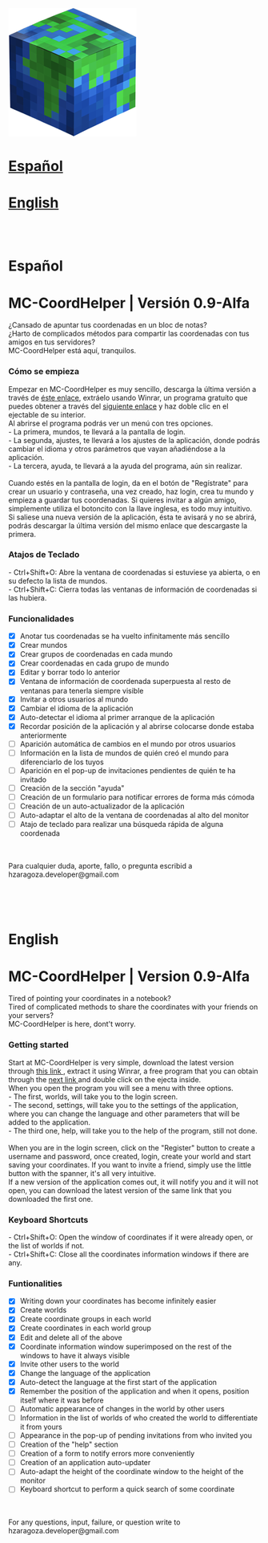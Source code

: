 ![Alt icon](icon.png?raw=true "Icono")
<h1><a href="#spanishAnchor">Español</a></h1>
<h1><a href="#englishAnchor">English</a></h1>
<br/>
<br/>
<h1><a id="spanishAnchor"></a>Español</h1>
<h1>MC-CoordHelper | Versión 0.9-Alfa</h1>
<p>
  ¿Cansado de apuntar tus coordenadas en un bloc de notas? <br/>
  ¿Harto de complicados métodos para compartir las coordenadas con tus amigos en tus servidores? <br/>
  MC-CoordHelper está aquí, tranquilos.
</p>
<h3>Cómo se empieza</h3>
<p>
  Empezar en MC-CoordHelper es muy sencillo, descarga la última versión a través de <a href="https://drive.google.com/file/d/0B-RHqixhE4jLb3lhNWItN3BZSnc/view">éste enlace</a>, extráelo usando Winrar, un programa gratuíto que puedes obtener a través del <a   href="https://www.winrar.es/descargas">siguiente enlace</a> y haz doble clic en el ejectable de su interior.
  <br/>
  Al abrirse el programa podrás ver un menú con tres opciones. <br/>
  - La primera, mundos, te llevará a la pantalla de login. <br/>
  - La segunda, ajustes, te llevará a los ajustes de la aplicación, donde podrás cambiar el idioma y otros parámetros que vayan añadiéndose a la aplicación. <br/>
  - La tercera, ayuda, te llevará a la ayuda del programa, aún sin realizar. <br/>
  
  <br/>
  Cuando estés en la pantalla de login, da en el botón de "Regístrate" para crear un usuario y contraseña, una vez creado, haz login, crea tu mundo y empieza a guardar tus coordenadas. Si quieres invitar a algún amigo, simplemente utiliza el botoncito con la llave inglesa, es todo muy intuitivo.
  <br/>
  Si saliese una nueva versión de la aplicación, ésta te avisará y no se abrirá, podrás descargar la última versión del mismo enlace que descargaste la primera.
</p>
<h3>Atajos de Teclado</h3>
<p>
  - Ctrl+Shift+O: Abre la ventana de coordenadas si estuviese ya abierta, o en su defecto la lista de mundos. <br/>
  - Ctrl+Shift+C: Cierra todas las ventanas de información de coordenadas si las hubiera. <br/>
</p>

  ### Funcionalidades
- [x] Anotar tus coordenadas se ha vuelto infinitamente más sencillo <br/>
- [x] Crear mundos <br/>
- [x] Crear grupos de coordenadas en cada mundo <br/>
- [x] Crear coordenadas en cada grupo de mundo <br/>
- [x] Editar y borrar todo lo anterior <br/>
- [x] Ventana de información de coordenada superpuesta al resto de ventanas para tenerla siempre visible  <br/>
- [x] Invitar a otros usuarios al mundo <br/>
- [x] Cambiar el idioma de la aplicación <br/>
- [x] Auto-detectar el idioma al primer arranque de la aplicación <br/>
- [x] Recordar posición de la aplicación y al abrirse colocarse donde estaba anteriormente <br/>
- [ ] Aparición automática de cambios en el mundo por otros usuarios <br/>
- [ ] Información en la lista de mundos de quién creó el mundo para diferenciarlo de los tuyos <br/>
- [ ] Aparición en el pop-up de invitaciones pendientes de quién te ha invitado <br/>
- [ ] Creación de la sección "ayuda" <br/>
- [ ] Creación de un formulario para notificar errores de forma más cómoda <br/>
- [ ] Creación de un auto-actualizador de la aplicación <br/>
- [ ] Auto-adaptar el alto de la ventana de coordenadas al alto del monitor <br/>
- [ ] Atajo de teclado para realizar una búsqueda rápida de alguna coordenada <br/>
<p>
<br/>
<br/>
Para cualquier duda, aporte, fallo, o pregunta escribid a hzaragoza.developer@gmail.com
</p>
<br/>
<br/>
<br/>
<h1><a id="englishAnchor"></a>English</h1>
<h1>MC-CoordHelper | Version 0.9-Alfa</h1>
<p>
  Tired of pointing your coordinates in a notebook? <br/>
  Tired of complicated methods to share the coordinates with your friends on your servers? <br/>
  MC-CoordHelper is here, dont't worry.
</p>
<h3>Getting started</h3>
<p>  
Start at MC-CoordHelper is very simple, download the latest version through <a href="https://drive.google.com/file/d/0B-RHqixhE4jLb3lhNWItN3BZSnc/view"> this link </a>, extract it using Winrar, a free program that you can obtain through the <a href="https://www.winrar.es/descargas"> next link </a> and double click on the ejecta inside.
  <br/>
When you open the program you will see a menu with three options. <br/>
  - The first, worlds, will take you to the login screen. <br/>
  - The second, settings, will take you to the settings of the application, where you can change the language and other parameters that will be added to the application. <br/>
  - The third one, help, will take you to the help of the program, still not done. <br/>
  
  <br/>
When you are in the login screen, click on the "Register" button to create a username and password, once created, login, create your world and start saving your coordinates. If you want to invite a friend, simply use the little button with the spanner, it's all very intuitive.
  <br/>
  If a new version of the application comes out, it will notify you and it will not open, you can download the latest version of the same link that you downloaded the first one.
</ p>
<h3> Keyboard Shortcuts </h3>
<p>
  - Ctrl+Shift+O: Open the window of coordinates if it were already open, or the list of worlds if not. <br/>
  - Ctrl+Shift+C: Close all the coordinates information windows if there are any. <br/>
</p>

  ### Funtionalities
- [x] Writing down your coordinates has become infinitely easier <br/>
- [x] Create worlds <br/>
- [x] Create coordinate groups in each world <br/>
- [x] Create coordinates in each world group <br/>
- [x] Edit and delete all of the above <br/>
- [x] Coordinate information window superimposed on the rest of the windows to have it always visible <br/>
- [x] Invite other users to the world <br/>
- [x] Change the language of the application <br/>
- [x] Auto-detect the language at the first start of the application <br/>
- [x] Remember the position of the application and when it opens, position itself where it was before <br/>
- [ ] Automatic appearance of changes in the world by other users <br/>
- [ ] Information in the list of worlds of who created the world to differentiate it from yours <br/>
- [ ] Appearance in the pop-up of pending invitations from who invited you <br/>
- [ ] Creation of the "help" section <br/>
- [ ] Creation of a form to notify errors more conveniently <br/>
- [ ] Creation of an application auto-updater <br/>
- [ ] Auto-adapt the height of the coordinate window to the height of the monitor <br/>
- [ ] Keyboard shortcut to perform a quick search of some coordinate <br/>
<p>
<br/>
<br/>
For any questions, input, failure, or question write to hzaragoza.developer@gmail.com
</p>
